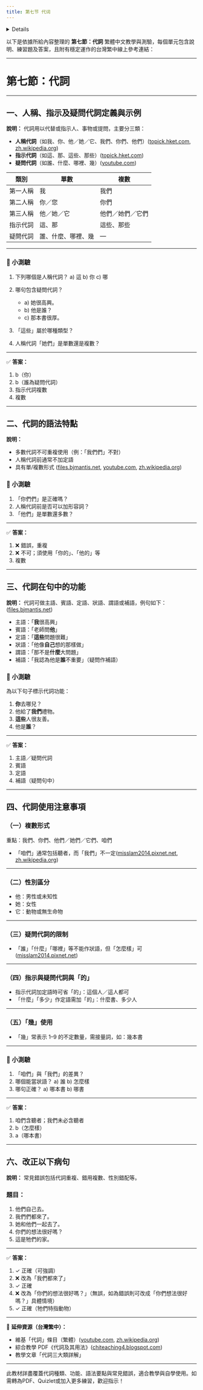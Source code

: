 ```yaml
---
title: 第七节 代词
---
```


<details>

```md

# 第七节 代词

## 一，代词的定义和种类

### （一）人称代词

table between 单数 and 复数

### （二）指示代词

### （三）疑问代词

## 二，代词的语法特点

### （一）คำสรรพนามต่างๆ โดยทั่วไปไม่สามารถซ้ำคำได้

### （二）ข้างหน้าบุรุษสรรพนามโดยทั่วไปไม่สามารถใช้คำประเภทอื่นขยายได้

### （三）บุรุษสรรพนามส่วนหนึ่งมีรูปพหูพจน์

## 三，代词的用途

### （一）做主语

### （二）做宾语

### （三）做定语

### （四）做状语

### （五）做谓语

### （六）做补语

## 四，使用代词时需要注意的几个问题

### （一）รูปพหูพจน์ของบุรุษวรรพนาม

1. 我们，你们，他们，她们
2. 您
3. 它
4. 大家 / 自己，别人，人家
5. 这，那，哪 -- 些

### （二）เพศของบุรุษสรรพนาม

### （三）ตำสรรพนามกับส่วนประกอบของประโยต

1. คำสรรพนามทั้งสามชนิดใช้เป็นบทประธาน บทกรรม และบทขยายนามได้
2. นิยมสรรพนามและปฤจฉาสรรพนามบางคำ สามารถใช้เป็นยทขยายบทกริยาได้ แต่ 谁，什么 ไม่สามารถเป็นบทขยายกริยาได้
3. 怎么样 เท่านั้น ที่สามารถใช้เป็นบทกริยา และบทเสริมบอกระดับได้

### （四）คำสรรพนามเป็นบทขยายนาม กับคำเสริมโครงสร้าง 的

1. เมื่อคำหลักเป็นคำนามบอกความสัมพันธ์เกี่ยวกับเครือญาติ หรือหน่วยงาน สังกัด โดยทั่วไปไม่ต้องใช้ 的 แต่ถ้าแสดงความเป็นเจ้าของจะต้องใช้
2. 这，那，哪
3. 什么，多少

### （五）多少，几

1. 几 มักใช้แทนจำนวน 1-9
2. 几 ต้องใช้ลักษณะนาม

### （六）每

1. 都
2. 常

### （七）我们，咱们

1. 我们 ทั่วไปไม่รวมถึงฝ่ายตรงข้าม
2. 咱们 รวม

### （八）ปฤจฉาสรรพนามบางครั้งไม่ได้แสดงถึงการถาม

1. 都，也
2. สื่อความหมายไม่ระบุ

```
</details>

以下是依據所給內容整理的 **第七節：代詞** 繁體中文教學與測驗，每個單元包含說明、練習題及答案，且附有穩定運作的台灣繁中線上參考連結：

---

# 第七節：代詞

---

## 一、人稱、指示及疑問代詞定義與示例

**說明：**
代詞用以代替或指示人、事物或提問，主要分三類：

* **人稱代詞**（如我、你、他／她／它、我們、你們、他們）([topick.hket.com][1], [zh.wikipedia.org][2])
* **指示代詞**（如這、那、這些、那些）([topick.hket.com][1])
* **疑問代詞**（如誰、什麼、哪裡、幾）([youtube.com][3])

| 類別   | 單數        | 複數       |
| ---- | --------- | -------- |
| 第一人稱 | 我         | 我們       |
| 第二人稱 | 你／您       | 你們       |
| 第三人稱 | 他／她／它     | 他們／她們／它們 |
| 指示代詞 | 這、那       | 這些、那些    |
| 疑問代詞 | 誰、什麼、哪裡、幾 | —        |

---

### 📝 小測驗

1. 下列哪個是人稱代詞？ a) 這 b) 你 c) 哪
2. 哪句包含疑問代詞？

   * a) 她很高興。
   * b) 他是誰？
   * c) 那本書很厚。
3. 「這些」屬於哪種類型？
4. 人稱代詞「她們」是單數還是複數？

---

✅ **答案：**

1. b（你）
2. b（誰為疑問代詞）
3. 指示代詞複數
4. 複數

---

## 二、代詞的語法特點

**說明：**

* 多數代詞不可重複使用（例：「我們們」不對）
* 人稱代詞前通常不加定語
* 具有單/複數形式
  ([files.bjmantis.net][4], [youtube.com][3], [zh.wikipedia.org][5])

### 📝 小測驗

1. 「你們們」是正確嗎？
2. 人稱代詞前是否可以加形容詞？
3. 「他們」是單數還多數？

---

✅ **答案：**

1. ❌ 錯誤，重複
2. ❌ 不可；須使用「你的」、「他的」等
3. 複數

---

## 三、代詞在句中的功能

**說明：**
代詞可做主語、賓語、定語、狀語、謂語或補語，例句如下：([files.bjmantis.net][4])

* 主語：「**我**很高興」
* 賓語：「老師問**他**」
* 定語：「**這些**問題很難」
* 狀語：「他像**自己**想的那樣做」
* 謂語：「那不是**什麼**大問題」
* 補語：「我認為他是**誰**不重要」（疑問作補語）

### 📝 小測驗

為以下句子標示代詞功能：

1. **你**去哪兒？
2. 他給了**我們**禮物。
3. **這些**人很友善。
4. 他是**誰**？

---

✅ **答案：**

1. 主語／疑問代詞
2. 賓語
3. 定語
4. 補語（疑問句中）

---

## 四、代詞使用注意事項

### （一）複數形式

重點：我們、你們、他們／她們／它們、咱們

* 「咱們」通常包括聽者，而「我們」不一定([misslam2014.pixnet.net][6], [zh.wikipedia.org][7])

---

### （二）性別區分

* 他：男性或未知性
* 她：女性
* 它：動物或無生命物

---

### （三）疑問代詞的限制

* 「誰」「什麼」「哪裡」等不能作狀語，但「怎麼樣」可([misslam2014.pixnet.net][6])

---

### （四）指示與疑問代詞與「的」

* 指示代詞加定語時可省「的」：這個人／這人都可
* 「什麼」「多少」作定語需加「的」：什麼書、多少人

---

### （五）「幾」使用

* 「幾」常表示 1–9 的不定數量，需接量詞，如：幾本書

---

### 📝 小測驗

1. 「咱們」與「我們」的差異？
2. 哪個能當狀語？ a) 誰 b) 怎麼樣
3. 哪句正確？ a) 哪本書 b) 哪書

---

✅ **答案：**

1. 咱們含聽者；我們未必含聽者
2. b（怎麼樣）
3. a（哪本書）

---

## 六、改正以下病句

**說明：** 常見錯誤包括代詞重複、錯用複數、性別錯配等。

### 題目：

1. 他們自己去。
2. 我們們都來了。
3. 她和他們一起去了。
4. 你們的想法很好嗎？
5. 這是牠們的家。

---

✅ **答案：**

1. ✓ 正確（可強調）
2. ❌ 改為「我們都來了」
3. ✓ 正確
4. ❌ 改為「你們的想法很好嗎？」（無誤，如為錯誤則可改成「你們想法很好嗎？」具體情境）
5. ✓ 正確（牠們特指動物）

---

📘 **延伸資源（台灣繁中）：**

* 維基「代詞」條目（繁體）([youtube.com][3], [zh.wikipedia.org][7])
* 綜合教學 PDF《代詞及其用法》([chiteaching4.blogspot.com][8])
* 教學文章「代詞三大類詳解」

---

此教材詳盡覆蓋代詞種類、功能、語法要點與常見錯誤，適合教學與自學使用。如需轉為PDF、Quizlet或加入更多練習，歡迎指示！

[1]: https://topick.hket.com/article/2838935/%E3%80%90%E5%B0%8F%E4%B8%80%E4%B8%AD%E6%96%87%E3%80%91%E8%AA%8D%E8%AD%983%E7%A8%AE%E4%B8%8D%E5%90%8C%E3%80%8C%E4%BB%A3%E8%A9%9E%E3%80%8D%E3%80%80%E4%BB%A3%E6%9B%BF%E4%BA%BA%E7%A8%B1%E6%8C%87%E7%A4%BA%E5%8F%8A%E7%96%91%E5%95%8F?utm_source=chatgpt.com "【小一中文】認識3種不同「代詞」 代替人稱指示及疑問 - TOPick"
[2]: https://zh.wikipedia.org/wiki/%E4%BA%BA%E7%A8%B1%E4%BB%A3%E8%A9%9E?utm_source=chatgpt.com "人稱代詞"
[3]: https://www.youtube.com/watch?v=9O7EAhiBnoE&utm_source=chatgpt.com "【小學基礎中文知識點】—— 指示代詞與疑問代詞 - YouTube"
[4]: https://files.bjmantis.net/sijiao/static/COURSEWAREURL/ac4b2ed43b5e4e918acc14142114a135.pdf?utm_source=chatgpt.com "[PDF] 一、人稱代詞二、指示代詞三、疑問代詞四"
[5]: https://zh.wikipedia.org/zh-tw/%E5%8D%95%E6%95%B0they?utm_source=chatgpt.com "單數they - 維基百科，自由的百科全書"
[6]: https://misslam2014.pixnet.net/blog/post/125526050?utm_source=chatgpt.com "文言文常見虛詞列表：代詞 - Miss Lam的教學資源網- 痞客邦"
[7]: https://zh.wikipedia.org/wiki/%E4%BB%A3%E8%A9%9E?utm_source=chatgpt.com "代詞"
[8]: https://chiteaching4.blogspot.com/2021/02/blog-post_96.html?utm_source=chatgpt.com "文言詞匯：人稱代詞 - 中文教學"
